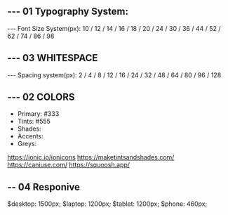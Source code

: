 ## --- 01 Typography System:

--- Font Size System(px):
10 / 12 / 14 / 16 / 18 / 20 / 24 / 30 / 36 / 44 / 52 / 62 / 74 / 86 / 98

## --- 03 WHITESPACE

--- Spacing system(px):
2 / 4 / 8 / 12 / 16 / 24 / 32 / 48 / 64 / 80 / 96 / 128

## --- 02 COLORS

- Primary: #333
- Tints: #555
- Shades:
- Accents:
- Greys:

https://ionic.io/ionicons
https://maketintsandshades.com/
https://caniuse.com/
https://squoosh.app/

## -- 04 Responive

$desktop: 1500px;
$laptop: 1200px;
$tablet: 1200px;
$phone: 460px;
